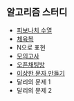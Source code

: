 알고리즘 스터디
---

- [피보나치 수열]
- [체육복]
- N으로 표현
- [모의고사]
- [오픈채팅방]
- [이상한 문자 만들기]
- 달리의 문제 1
- 달리의 문제 2

[피보나치 수열]: https://gist.github.com/cohily12/27cd16817c1299694a19a8c7e76966e9
[체육복]: https://gist.github.com/cohily12/837c77b95fedd16a58703c8ab0faa4c6
[모의고사]: https://gist.github.com/cohily12/bb6cb26400df069baf09f50b857e72be
[오픈채팅방]: https://gist.github.com/cohily12/2786d727d8f5a98dc1781560edcedf1c
[이상한 문자 만들기]: https://gist.github.com/cohily12/bed3d91da11e257a3352908cf0972126

